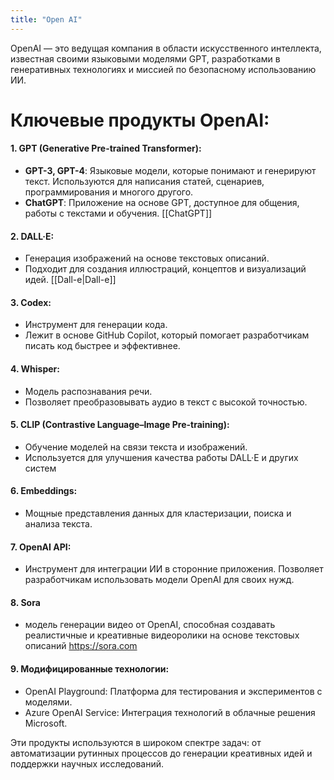 ```yaml
---
title: "Open AI"
---
```

OpenAI — это ведущая компания в области искусственного интеллекта, известная своими языковыми моделями GPT, разработками в генеративных технологиях и миссией по безопасному использованию ИИ.

# Ключевые продукты OpenAI:

#### 1. GPT (Generative Pre-trained Transformer):
- **GPT-3, GPT-4**: Языковые модели, которые понимают и генерируют текст. Используются для написания статей, сценариев, программирования и многого другого.
- **ChatGPT**: Приложение на основе GPT, доступное для общения, работы с текстами и обучения.
[[ChatGPT]]
#### 2. DALL·E:
- Генерация изображений на основе текстовых описаний.
- Подходит для создания иллюстраций, концептов и визуализаций идей.
[[Dall-e|Dall-e]]
#### 3. Codex:
- Инструмент для генерации кода.
- Лежит в основе GitHub Copilot, который помогает разработчикам писать код быстрее и эффективнее.

#### 4. Whisper:
- Модель распознавания речи.
- Позволяет преобразовывать аудио в текст с высокой точностью.

#### 5. CLIP (Contrastive Language–Image Pre-training):
- Обучение моделей на связи текста и изображений.
- Используется для улучшения качества работы DALL·E и других систем
  
#### 6. Embeddings:
- Мощные представления данных для кластеризации, поиска и анализа текста.

#### 7. OpenAI API:
- Инструмент для интеграции ИИ в сторонние приложения. Позволяет разработчикам использовать модели OpenAI для своих нужд.

#### 8. Sora
- модель генерации видео от OpenAI, способная создавать реалистичные и креативные видеоролики на основе текстовых описаний
https://sora.com

#### 9. Модифицированные технологии:
- OpenAI Playground: Платформа для тестирования и экспериментов с моделями.
- Azure OpenAI Service: Интеграция технологий в облачные решения Microsoft.
  

Эти продукты используются в широком спектре задач: от автоматизации рутинных процессов до генерации креативных идей и поддержки научных исследований.